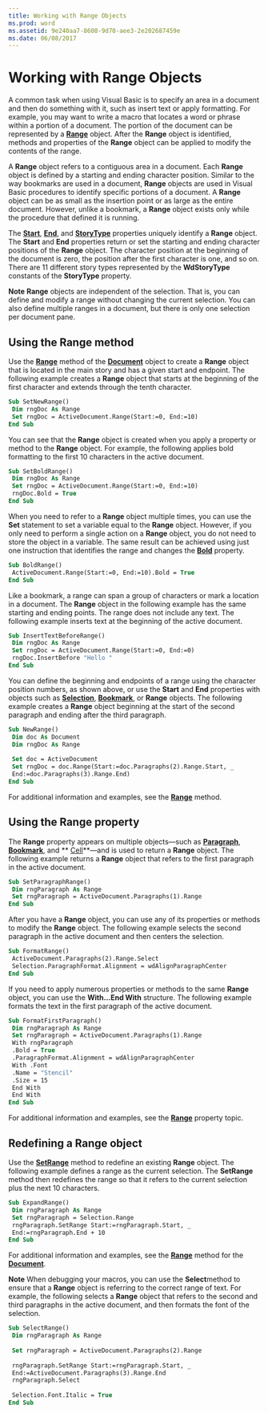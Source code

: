 ```yaml
---
title: Working with Range Objects
ms.prod: word
ms.assetid: 9e240aa7-8608-9d70-aee3-2e202687459e
ms.date: 06/08/2017
---
```



# Working with Range Objects

A common task when using Visual Basic is to specify an area in a document and then do something with it, such as insert text or apply formatting. For example, you may want to write a macro that locates a word or phrase within a portion of a document. The portion of the document can be represented by a  **[Range](range-object-word.md)** object. After the  **Range** object is identified, methods and properties of the **Range** object can be applied to modify the contents of the range.

A  **Range** object refers to a contiguous area in a document. Each **Range** object is defined by a starting and ending character position. Similar to the way bookmarks are used in a document, **Range** objects are used in Visual Basic procedures to identify specific portions of a document. A **Range** object can be as small as the insertion point or as large as the entire document. However, unlike a bookmark, a **Range** object exists only while the procedure that defined it is running.

The  **[Start](range-start-property-word.md)**,  **[End](range-end-property-word.md)**, and  **[StoryType](range-storytype-property-word.md)** properties uniquely identify a  **Range** object. The **Start** and **End** properties return or set the starting and ending character positions of the **Range** object. The character position at the beginning of the document is zero, the position after the first character is one, and so on. There are 11 different story types represented by the **WdStoryType** constants of the **StoryType** property.


 **Note**   **Range** objects are independent of the selection. That is, you can define and modify a range without changing the current selection. You can also define multiple ranges in a document, but there is only one selection per document pane.


## Using the Range method

Use the  **[Range](range-checksynonyms-method-word.md)** method of the  **[Document](document-object-word.md)** object to create a **Range** object that is located in the main story and has a given start and endpoint. The following example creates a **Range** object that starts at the beginning of the first character and extends through the tenth character.


```vb
Sub SetNewRange() 
 Dim rngDoc As Range 
 Set rngDoc = ActiveDocument.Range(Start:=0, End:=10) 
End Sub
```

You can see that the  **Range** object is created when you apply a property or method to the **Range** object. For example, the following applies bold formatting to the first 10 characters in the active document.




```vb
Sub SetBoldRange() 
 Dim rngDoc As Range 
 Set rngDoc = ActiveDocument.Range(Start:=0, End:=10) 
 rngDoc.Bold = True 
End Sub
```

When you need to refer to a  **Range** object multiple times, you can use the **Set** statement to set a variable equal to the **Range** object. However, if you only need to perform a single action on a **Range** object, you do not need to store the object in a variable. The same result can be achieved using just one instruction that identifies the range and changes the **[Bold](range-bold-property-word.md)** property.




```vb
Sub BoldRange() 
 ActiveDocument.Range(Start:=0, End:=10).Bold = True 
End Sub
```

Like a bookmark, a range can span a group of characters or mark a location in a document. The  **Range** object in the following example has the same starting and ending points. The range does not include any text. The following example inserts text at the beginning of the active document.




```vb
Sub InsertTextBeforeRange() 
 Dim rngDoc As Range 
 Set rngDoc = ActiveDocument.Range(Start:=0, End:=0) 
 rngDoc.InsertBefore "Hello " 
End Sub
```

You can define the beginning and endpoints of a range using the character position numbers, as shown above, or use the  **Start** and **End** properties with objects such as **[Selection](selection-object-word.md)**,  **[Bookmark](bookmark-object-word.md)**, or  **Range** objects. The following example creates a **Range** object beginning at the start of the second paragraph and ending after the third paragraph.




```vb
Sub NewRange() 
 Dim doc As Document 
 Dim rngDoc As Range 
 
 Set doc = ActiveDocument 
 Set rngDoc = doc.Range(Start:=doc.Paragraphs(2).Range.Start, _ 
 End:=doc.Paragraphs(3).Range.End) 
End Sub
```

For additional information and examples, see the  **[Range](range-checksynonyms-method-word.md)** method.


## Using the Range property

The  **Range** property appears on multiple objects—such as **[Paragraph](paragraph-object-word.md)**,  **[Bookmark](bookmark-object-word.md)**, and  ** [Cell](cell-object-word.md)**—and is used to return a  **Range** object. The following example returns a **Range** object that refers to the first paragraph in the active document.


```vb
Sub SetParagraphRange() 
 Dim rngParagraph As Range 
 Set rngParagraph = ActiveDocument.Paragraphs(1).Range 
End Sub
```

After you have a  **Range** object, you can use any of its properties or methods to modify the **Range** object. The following example selects the second paragraph in the active document and then centers the selection.




```vb
Sub FormatRange() 
 ActiveDocument.Paragraphs(2).Range.Select 
 Selection.ParagraphFormat.Alignment = wdAlignParagraphCenter 
End Sub
```

If you need to apply numerous properties or methods to the same  **Range** object, you can use the **With…End With** structure. The following example formats the text in the first paragraph of the active document.




```vb
Sub FormatFirstParagraph() 
 Dim rngParagraph As Range 
 Set rngParagraph = ActiveDocument.Paragraphs(1).Range 
 With rngParagraph 
 .Bold = True 
 .ParagraphFormat.Alignment = wdAlignParagraphCenter 
 With .Font 
 .Name = "Stencil" 
 .Size = 15 
 End With 
 End With 
End Sub
```

For additional information and examples, see the  **[Range](range-case-property-word.md)** property topic.


## Redefining a Range object

Use the  **[SetRange](range-setrange-method-word.md)** method to redefine an existing  **Range** object. The following example defines a range as the current selection. The **SetRange** method then redefines the range so that it refers to the current selection plus the next 10 characters.


```vb
Sub ExpandRange() 
 Dim rngParagraph As Range 
 Set rngParagraph = Selection.Range 
 rngParagraph.SetRange Start:=rngParagraph.Start, _ 
 End:=rngParagraph.End + 10 
End Sub
```

For additional information and examples, see the  **[Range](range-checksynonyms-method-word.md)** method for the  **[Document](document-object-word.md)**.


 **Note**  When debugging your macros, you can use the  **Select**method to ensure that a  **Range** object is referring to the correct range of text. For example, the following selects a **Range** object that refers to the second and third paragraphs in the active document, and then formats the font of the selection.




```vb
Sub SelectRange() 
 Dim rngParagraph As Range 
 
 Set rngParagraph = ActiveDocument.Paragraphs(2).Range 
 
 rngParagraph.SetRange Start:=rngParagraph.Start, _ 
 End:=ActiveDocument.Paragraphs(3).Range.End 
 rngParagraph.Select 
 
 Selection.Font.Italic = True 
End Sub
```


